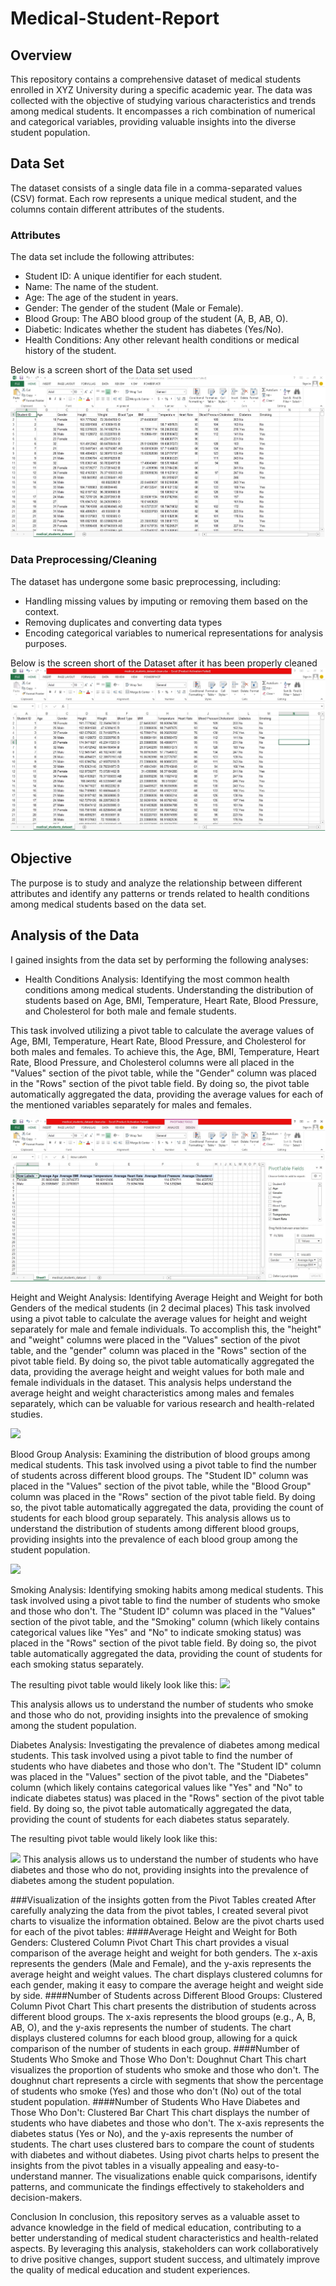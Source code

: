 # Medical-Student-Report

## Overview
This repository contains a comprehensive dataset of medical students enrolled in XYZ University during a specific academic year. The data was collected with the objective of studying various characteristics and trends among medical students. It encompasses a rich combination of numerical and categorical variables, providing valuable insights into the diverse student population.

## Data Set
The dataset consists of a single data file in a comma-separated values (CSV) format. Each row represents a unique medical student, and the columns contain different attributes of the students.

### Attributes
 
The data set include the following attributes:
-	Student ID: A unique identifier for each student.
-	Name: The name of the student.
-	Age: The age of the student in years.
-	Gender: The gender of the student (Male or Female).
-	Blood Group: The ABO blood group of the student (A, B, AB, O).
-	Diabetic: Indicates whether the student has diabetes (Yes/No).
-	Health Conditions: Any other relevant health conditions or medical history of the student.

Below is a screen short of the Data set used
![](uncleanData.jpg)

### Data Preprocessing/Cleaning 
The dataset has undergone some basic preprocessing, including:
- Handling missing values by imputing or removing them based on the context.
- Removing duplicates and converting data types 
- Encoding categorical variables to numerical representations for analysis purposes.

Below is the screen short of the Dataset after it has been properly cleaned 
![](CleanedData.jpg)

## Objective 
The purpose is to study and analyze the relationship between different attributes and identify any patterns or trends related to health conditions among medical students based on the data set.

## Analysis of the Data 
I gained insights from the data set by performing the following analyses:

- Health Conditions Analysis: Identifying the most common health conditions among medical students. Understanding the distribution of students based on Age, BMI, Temperature, Heart Rate, Blood Pressure, and Cholesterol for both male and female students.

This task involved utilizing a pivot table to calculate the average values of Age, BMI, Temperature, Heart Rate, Blood Pressure, and Cholesterol for both males and females. To achieve this, the Age, BMI, Temperature, Heart Rate, Blood Pressure, and Cholesterol columns were all placed in the "Values" section of the pivot table, while the "Gender" column was placed in the "Rows" section of the pivot table field. By doing so, the pivot table automatically aggregated the data, providing the average values for each of the mentioned variables separately for males and females.

![](Averageage.jpg)

Height and Weight Analysis:  Identifying Average Height and Weight for both Genders of the medical students (in 2 decimal places)
This task involved using a pivot table to calculate the average values for height and weight separately for male and female individuals. To accomplish this, the "height" and "weight" columns were placed in the "Values" section of the pivot table, and the "gender" column was placed in the "Rows" section of the pivot table field. By doing so, the pivot table automatically aggregated the data, providing the average height and weight values for both male and female individuals in the dataset. This analysis helps understand the average height and weight characteristics among males and females separately, which can be valuable for various research and health-related studies.	

![](screenshort.jpg)


Blood Group Analysis: Examining the distribution of blood groups among medical students.
This task involved using a pivot table to find the number of students across different blood groups. The "Student ID" column was placed in the "Values" section of the pivot table, while the "Blood Group" column was placed in the "Rows" section of the pivot table field. By doing so, the pivot table automatically aggregated the data, providing the count of students for each blood group separately. This analysis allows us to understand the distribution of students among different blood groups, providing insights into the prevalence of each blood group among the student population.

![](screenshort.jpg) 

Smoking Analysis: Identifying smoking habits among medical students. 
This task involved using a pivot table to find the number of students who smoke and those who don't. The "Student ID" column was placed in the "Values" section of the pivot table, and the "Smoking" column (which likely contains categorical values like "Yes" and "No" to indicate smoking status) was placed in the "Rows" section of the pivot table field. By doing so, the pivot table automatically aggregated the data, providing the count of students for each smoking status separately.

The resulting pivot table would likely look like this:
![](screenshort.jpg) 

This analysis allows us to understand the number of students who smoke and those who do not, providing insights into the prevalence of smoking among the student population.

Diabetes Analysis: Investigating the prevalence of diabetes among medical students.
This task involved using a pivot table to find the number of students who have diabetes and those who don't. The "Student ID" column was placed in the "Values" section of the pivot table, and the "Diabetes" column (which likely contains categorical values like "Yes" and "No" to indicate diabetes status) was placed in the "Rows" section of the pivot table field. By doing so, the pivot table automatically aggregated the data, providing the count of students for each diabetes status separately.

The resulting pivot table would likely look like this:

![](screenshort.jpg)
This analysis allows us to understand the number of students who have diabetes and those who do not, providing insights into the prevalence of diabetes among the student population.

###Visualization of the insights gotten from the Pivot Tables created 
After carefully analyzing the data from the pivot tables, I created several pivot charts to visualize the information obtained. Below are the pivot charts used for each of the pivot tables:
####Average Height and Weight for Both Genders: Clustered Column Pivot Chart
This chart provides a visual comparison of the average height and weight for both genders. The x-axis represents the genders (Male and Female), and the y-axis represents the average height and weight values. The chart displays clustered columns for each gender, making it easy to compare the average height and weight side by side.
####Number of Students across Different Blood Groups: Clustered Column Pivot Chart
This chart presents the distribution of students across different blood groups. The x-axis represents the blood groups (e.g., A, B, AB, O), and the y-axis represents the number of students. The chart displays clustered columns for each blood group, allowing for a quick comparison of the number of students in each group.
####Number of Students Who Smoke and Those Who Don't: Doughnut Chart
This chart visualizes the proportion of students who smoke and those who don't. The doughnut chart represents a circle with segments that show the percentage of students who smoke (Yes) and those who don't (No) out of the total student population.
####Number of Students Who Have Diabetes and Those Who Don't: Clustered Bar Chart
This chart displays the number of students who have diabetes and those who don't. The x-axis represents the diabetes status (Yes or No), and the y-axis represents the number of students. The chart uses clustered bars to compare the count of students with diabetes and without diabetes.
Using pivot charts helps to present the insights from the pivot tables in a visually appealing and easy-to-understand manner. The visualizations enable quick comparisons, identify patterns, and communicate the findings effectively to stakeholders and decision-makers.

Conclusion 
In conclusion, this repository serves as a valuable asset to advance knowledge in the field of medical education, contributing to a better understanding of medical student characteristics and health-related aspects. By leveraging this analysis, stakeholders can work collaboratively to drive positive changes, support student success, and ultimately improve the quality of medical education and student experiences.
